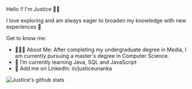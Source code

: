 Hello !! I'm Justice 👋🏾

I love exploring and am always eager to broaden my knowledge with new experiences 🌱

Get to know me: 
- 👩🏾‍🎓 About Me: After completing my undergraduate degree in Media, I am currently pursuing a master's degree in Computer Science. 
- 🌱 I’m currently learning Java, SQL and JavaScript 
- 🤗 Add me on LinkedIn: in/justiceunanka
  




![Justice's github stats](https://github-readme-stats.vercel.app/api?username=jdiva1234&show_icons=true)








                                                                                                                                                                   
